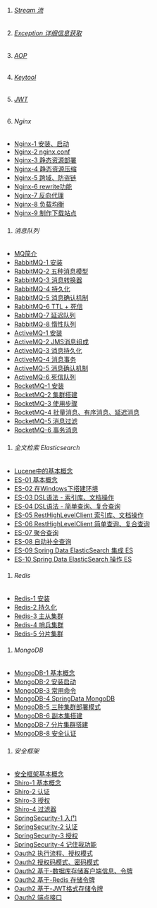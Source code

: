 1. ###### [Stream 流][stream]    
1. ###### [Exception 详细信息获取][exception]    
1. ###### [AOP][aop]
1. ###### [Keytool][keytool]
1. ###### [JWT][jwt]
1. ###### Nginx
-  [Nginx-1 安装、启动][nginx1]
-  [Nginx-2 nginx.conf][nginx2]
-  [Nginx-3 静态资源部署][nginx3]
-  [Nginx-4 静态资源压缩][nginx4]
-  [Nginx-5 跨域、防盗链][nginx5]
-  [Nginx-6 rewrite功能][nginx6]
-  [Nginx-7 反向代理][nginx7]
-  [Nginx-8 负载均衡][nginx8]
-  [Nginx-9 制作下载站点][nginx9]


1. ###### 消息队列
-  [MQ简介][mq]
-  [RabbitMQ-1 安装][rabbitmq1]
-  [RabbitMQ-2 五种消息模型][rabbitmq2]
-  [RabbitMQ-3 消息转换器][rabbitmq3]
-  [RabbitMQ-4 持久化][rabbitmq4]
-  [RabbitMQ-5 消息确认机制][rabbitmq5]
-  [RabbitMQ-6 TTL + 死信][rabbitmq6]
-  [RabbitMQ-7 延迟队列][rabbitmq7]
-  [RabbitMQ-8 惰性队列][rabbitmq8]
-  [ActiveMQ-1 安装][activemq1]
-  [ActiveMQ-2 JMS消息组成][activemq2]
-  [ActiveMQ-3 消息持久化][activemq3]
-  [ActiveMQ-4 消息事务][activemq4]
-  [ActiveMQ-5 消息确认机制][activemq5]
-  [ActiveMQ-6 死信队列][activemq6]
-  [RocketMQ-1 安装][rocketmq1]
-  [RocketMQ-2 集群搭建][rocketmq2]
-  [RocketMQ-3 使用步骤][rocketmq3]
-  [RocketMQ-4 批量消息、有序消息、延迟消息][rocketmq4]
-  [RocketMQ-5 消息过滤][rocketmq5]
-  [RocketMQ-6 事务消息][rocketmq6]

 
1. ###### 全文检索 Elasticsearch
-  [Lucene中的基本概念][lucene]
-  [ES-01 基本概念][es1]
-  [ES-02 在Windows下搭建环境][es2]
-  [ES-03 DSL语法 - 索引库、文档操作][es3]
-  [ES-04 DSL语法 - 简单查询、复合查询][es4]
-  [ES-05 RestHighLevelClient 索引库、文档操作][es5]
-  [ES-06 RestHighLevelClient 简单查询、复合查询][es6]
-  [ES-07 聚合查询][es7]
-  [ES-08 自动补全查询][es8]
-  [ES-09 Spring Data ElasticSearch 集成 ES][es9]
-  [ES-10 Spring Data ElasticSearch 操作 ES][es10]


1. ###### Redis
-  [Redis-1 安装][redis1]
-  [Redis-2 持久化][redis2]
-  [Redis-3 主从集群][redis3]
-  [Redis-4 哨兵集群][redis4]
-  [Redis-5 分片集群][redis5]

1. ###### MongoDB
-  [MongoDB-1 基本概念][mongodb1]
-  [MongoDB-2 安装启动][mongodb2]
-  [MongoDB-3 常用命令][mongodb3]
-  [MongoDB-4 SpringData MongoDB][mongodb4]
-  [MongoDB-5 三种集群部署模式][mongodb5]
-  [MongoDB-6 副本集搭建][mongodb6]
-  [MongoDB-7 分片集群搭建][mongodb7]
-  [MongoDB-8 安全认证][mongodb8]

1. ###### 安全框架
-  [安全框架基本概念][all]
-  [Shiro-1 基本概念][shiro1]
-  [Shiro-2 认证][shiro2]
-  [Shiro-3 授权][shiro3]
-  [Shiro-4 过滤器][shiro4]
-  [SpringSecurity-1 入门][springsecurity1]
-  [SpringSecurity-2 认证][springsecurity2]
-  [SpringSecurity-3 授权​][springsecurity3]
-  [SpringSecurity-4 记住我功能][springsecurity4]
-  [Oauth2 执行流程、授权模式][oauth2_1]
-  [Oauth2 授权码模式、密码模式][oauth2_2]
-  [Oauth2 基于-数据库存储客户端信息、令牌][oauth2_3]
-  [Oauth2 基于-Redis 存储令牌][oauth2_4]
-  [Oauth2 基于-JWT格式存储令牌][oauth2_5]
-  [Oauth2 端点接口][oauth2_6]


[nginx1]: https://fgq233.github.io/md/java/nginx/nginx1
[nginx2]: https://fgq233.github.io/md/java/nginx/nginx2
[nginx3]: https://fgq233.github.io/md/java/nginx/nginx3
[nginx4]: https://fgq233.github.io/md/java/nginx/nginx4
[nginx5]: https://fgq233.github.io/md/java/nginx/nginx5
[nginx6]: https://fgq233.github.io/md/java/nginx/nginx6
[nginx7]: https://fgq233.github.io/md/java/nginx/nginx7
[nginx8]: https://fgq233.github.io/md/java/nginx/nginx8
[nginx9]: https://fgq233.github.io/md/java/nginx/nginx9
[rocketmq6]: https://fgq233.github.io/md/mq/rocketmq6
[rocketmq5]: https://fgq233.github.io/md/mq/rocketmq5
[rocketmq4]: https://fgq233.github.io/md/mq/rocketmq4
[rocketmq3]: https://fgq233.github.io/md/mq/rocketmq3
[rocketmq2]: https://fgq233.github.io/md/mq/rocketmq2
[rocketmq1]: https://fgq233.github.io/md/mq/rocketmq1
[activemq6]: https://fgq233.github.io/md/mq/activemq6
[activemq5]: https://fgq233.github.io/md/mq/activemq5
[activemq4]: https://fgq233.github.io/md/mq/activemq4
[activemq3]: https://fgq233.github.io/md/mq/activemq3
[activemq2]: https://fgq233.github.io/md/mq/activemq2
[activemq1]: https://fgq233.github.io/md/mq/activemq1
[oauth2_6]: https://fgq233.github.io/md/security/oauth2_6
[oauth2_5]: https://fgq233.github.io/md/security/oauth2_5
[oauth2_4]: https://fgq233.github.io/md/security/oauth2_4
[oauth2_3]: https://fgq233.github.io/md/security/oauth2_3
[oauth2_2]: https://fgq233.github.io/md/security/oauth2_2
[oauth2_1]: https://fgq233.github.io/md/security/oauth2_1
[springsecurity1]: https://fgq233.github.io/md/security/springsecurity1
[springsecurity2]: https://fgq233.github.io/md/security/springsecurity2
[springsecurity3]: https://fgq233.github.io/md/security/springsecurity3
[springsecurity4]: https://fgq233.github.io/md/security/springsecurity4
[jwt]: https://fgq233.github.io/md/security/jwt
[shiro4]: https://fgq233.github.io/md/security/shiro4
[shiro3]: https://fgq233.github.io/md/security/shiro3
[shiro2]: https://fgq233.github.io/md/security/shiro2
[shiro1]: https://fgq233.github.io/md/security/shiro1
[all]: https://fgq233.github.io/md/security/all
[mongodb8]: https://fgq233.github.io/md/nosql/mongodb8
[mongodb7]: https://fgq233.github.io/md/nosql/mongodb7
[mongodb6]: https://fgq233.github.io/md/nosql/mongodb6
[mongodb5]: https://fgq233.github.io/md/nosql/mongodb5
[mongodb4]: https://fgq233.github.io/md/nosql/mongodb4
[mongodb3]: https://fgq233.github.io/md/nosql/mongodb3
[mongodb1]: https://fgq233.github.io/md/nosql/mongodb1
[mongodb2]: https://fgq233.github.io/md/nosql/mongodb2
[keytool]: https://fgq233.github.io/md/java/keytool
[aop]: https://fgq233.github.io/md/java/aop
[redis1]: https://fgq233.github.io/md/nosql/redis1
[redis2]: https://fgq233.github.io/md/nosql/redis2
[redis3]: https://fgq233.github.io/md/nosql/redis3
[redis4]: https://fgq233.github.io/md/nosql/redis4
[redis5]: https://fgq233.github.io/md/nosql/redis5
[stream]: https://fgq233.github.io/md/java/stream
[exception]: https://fgq233.github.io/md/java/exception
[mq]: https://fgq233.github.io/md/mq/all
[rabbitmq1]: https://fgq233.github.io/md/mq/rabbitmq1
[rabbitmq2]: https://fgq233.github.io/md/mq/rabbitmq2
[rabbitmq3]: https://fgq233.github.io/md/mq/rabbitmq3
[rabbitmq4]: https://fgq233.github.io/md/mq/rabbitmq4
[rabbitmq5]: https://fgq233.github.io/md/mq/rabbitmq5
[rabbitmq6]: https://fgq233.github.io/md/mq/rabbitmq6
[rabbitmq7]: https://fgq233.github.io/md/mq/rabbitmq7
[rabbitmq8]: https://fgq233.github.io/md/mq/rabbitmq8
[lucene]: https://fgq233.github.io/md/java/es/lucene
[es1]: https://fgq233.github.io/md/java/es/es1
[es2]: https://fgq233.github.io/md/java/es/es2
[es3]: https://fgq233.github.io/md/java/es/es3
[es4]: https://fgq233.github.io/md/java/es/es4
[es5]: https://fgq233.github.io/md/java/es/es5
[es6]: https://fgq233.github.io/md/java/es/es6
[es7]: https://fgq233.github.io/md/java/es/es7
[es8]: https://fgq233.github.io/md/java/es/es8
[es9]: https://fgq233.github.io/md/java/es/es9
[es10]: https://fgq233.github.io/md/java/es/es10
